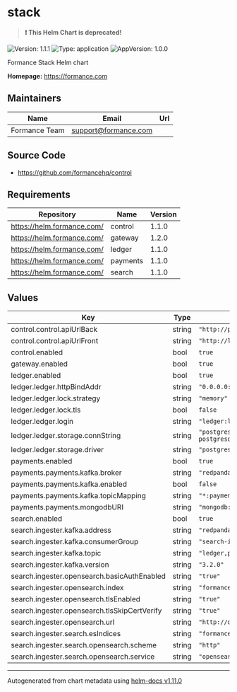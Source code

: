 # stack

> **:exclamation: This Helm Chart is deprecated!**

![Version: 1.1.1](https://img.shields.io/badge/Version-1.1.1-informational?style=flat-square) ![Type: application](https://img.shields.io/badge/Type-application-informational?style=flat-square) ![AppVersion: 1.0.0](https://img.shields.io/badge/AppVersion-1.0.0-informational?style=flat-square)

Formance Stack Helm chart

**Homepage:** <https://formance.com>

## Maintainers

| Name | Email | Url |
| ---- | ------ | --- |
| Formance Team | <support@formance.com> |  |

## Source Code

* <https://github.com/formancehq/control>

## Requirements

| Repository | Name | Version |
|------------|------|---------|
| https://helm.formance.com/ | control | 1.1.0 |
| https://helm.formance.com/ | gateway | 1.2.0 |
| https://helm.formance.com/ | ledger | 1.1.0 |
| https://helm.formance.com/ | payments | 1.1.0 |
| https://helm.formance.com/ | search | 1.1.0 |

## Values

| Key | Type | Default | Description |
|-----|------|---------|-------------|
| control.control.apiUrlBack | string | `"http://proxy/api"` |  |
| control.control.apiUrlFront | string | `"http://localhost/api"` |  |
| control.enabled | bool | `true` |  |
| gateway.enabled | bool | `true` |  |
| ledger.enabled | bool | `true` |  |
| ledger.ledger.httpBindAddr | string | `"0.0.0.0:3068"` |  |
| ledger.ledger.lock.strategy | string | `"memory"` |  |
| ledger.ledger.lock.tls | bool | `false` |  |
| ledger.ledger.login | string | `"ledger:ledger"` |  |
| ledger.ledger.storage.connString | string | `"postgresql://formance:formance@stack-postgresql/ledger"` |  |
| ledger.ledger.storage.driver | string | `"postgres"` |  |
| payments.enabled | bool | `true` |  |
| payments.payments.kafka.broker | string | `"redpanda:29092"` |  |
| payments.payments.kafka.enabled | bool | `false` |  |
| payments.payments.kafka.topicMapping | string | `"*:payments"` |  |
| payments.payments.mongodbURI | string | `"mongodb://root:changeme@mongodb:27017"` |  |
| search.enabled | bool | `true` |  |
| search.ingester.kafka.address | string | `"redpanda:29092"` |  |
| search.ingester.kafka.consumerGroup | string | `"search-ingester"` |  |
| search.ingester.kafka.topic | string | `"ledger,payments"` |  |
| search.ingester.kafka.version | string | `"3.2.0"` |  |
| search.ingester.opensearch.basicAuthEnabled | string | `"true"` |  |
| search.ingester.opensearch.index | string | `"formance"` |  |
| search.ingester.opensearch.tlsEnabled | string | `"true"` |  |
| search.ingester.opensearch.tlsSkipCertVerify | string | `"true"` |  |
| search.ingester.opensearch.url | string | `"http://opensearch:9200"` |  |
| search.ingester.search.esIndices | string | `"formance"` |  |
| search.ingester.search.opensearch.scheme | string | `"http"` |  |
| search.ingester.search.opensearch.service | string | `"opensearch:9200"` |  |

----------------------------------------------
Autogenerated from chart metadata using [helm-docs v1.11.0](https://github.com/norwoodj/helm-docs/releases/v1.11.0)
